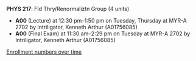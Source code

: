 **PHYS 217**: Fld Thry/Renormaliztn Group (4 units)

- **A00** (Lecture) at 12:30 pm–1:50 pm on Tuesday, Thursday at MYR-A 2702 by Intriligator, Kenneth Arthur (A01756085)
- **A00** (Final Exam) at 11:30 am–2:29 pm on Tuesday at MYR-A 2702 by Intriligator, Kenneth Arthur (A01756085)

[Enrollment numbers over time](./PHYS217.tsv)
